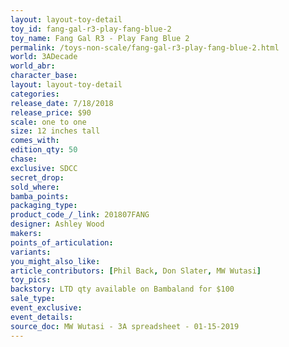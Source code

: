 ```yaml
---
layout: layout-toy-detail 
toy_id: fang-gal-r3-play-fang-blue-2
toy_name: Fang Gal R3 - Play Fang Blue 2
permalink: /toys-non-scale/fang-gal-r3-play-fang-blue-2.html
world: 3ADecade
world_abr: 
character_base: 
layout: layout-toy-detail
categories: 
release_date: 7/18/2018
release_price: $90 
scale: one to one
size: 12 inches tall
comes_with: 
edition_qty: 50
chase: 
exclusive: SDCC
secret_drop: 
sold_where: 
bamba_points: 
packaging_type: 
product_code_/_link: 201807FANG
designer: Ashley Wood
makers: 
points_of_articulation: 
variants: 
you_might_also_like: 
article_contributors: [Phil Back, Don Slater, MW Wutasi]
toy_pics: 
backstory: LTD qty available on Bambaland for $100
sale_type: 
event_exclusive: 
event_details: 
source_doc: MW Wutasi - 3A spreadsheet - 01-15-2019
---
```

